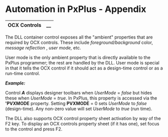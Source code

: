 # Automation in PxPlus - Appendix

**OCX Controls** |  **__**  
---|---  
  
The DLL container control exposes all the "ambient" properties that are required by OCX controls. These include _foreground/background_ color, _message reflection_ , _user mode,_ etc.

User mode is the only ambient property that is directly available to the PxPlus programmer; the rest are handled by the DLL. User mode is special in that it tells the OCX control if it should act as a design-time control or as a run-time control. 

**_Example:_**  
  
Control **_A_** displays designer toolbars when _UserMode_ = _false_ but hides these when _UserMode_ = _true_. In PxPlus, this property is accessed via the **'PVXMODE** property. Setting **PVXMODE** = 0 sets _UserMode_ to _false_ (design-time). Any non-zero value will set _UserMode_ to _true_ (run time).

The DLL also supports OCX control property sheet activation by way of the F2 key. To display an OCX controls property sheet (if it has one), set focus to the control and press F2.
